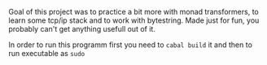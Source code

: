 Goal of this project was to practice a bit more with monad transformers, to learn some tcp/ip stack and to work with bytestring. Made just for fun, you
probably can't get anything usefull out of it.

In order to run this programm first you need to `cabal build` it and then to run executable as `sudo`
